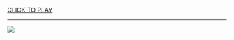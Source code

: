 
<a href="https://premium76.site?title=unblocked_cool_math_games&ref=13M">CLICK TO PLAY</a></h3>
<hr>

<a href="https://premium76.site?title=unblocked_cool_math_games&ref=13M"><img src="https://clearcache.store/games.png"></a>


